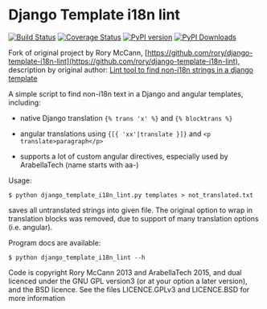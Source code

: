 Django Template i18n lint
=========================

[![Build Status](https://travis-ci.org/ArabellaTech/django-template-i18n-lint.svg?branch=master)](https://travis-ci.org/ArabellaTech/django-template-i18n-lint.svg)
[![Coverage Status](https://coveralls.io/repos/ArabellaTech/django-template-i18n-lint/badge.svg)](https://coveralls.io/r/ArabellaTech/django-template-i18n-lint)
[![PyPI version](https://pypip.in/v/django-template-i18n-lint/badge.png)](https://pypi.python.org/pypi/django-template-i18n-lint)
[![PyPI Downloads](https://pypip.in/d/django-template-i18n-lint/badge.png)](https://pypi.python.org/pypi/django-template-i18n-lint)

Fork of original project by Rory McCann, [https://github.com/rory/django-template-i18n-lint](https://github.com/rory/django-template-i18n-lint), description by original author: [Lint tool to find non-i18n strings in a django template](http://www.technomancy.org/python/django-template-i18n-lint/)

A simple script to find non-i18n text in a Django and angular templates, including:

* native Django translation `{% trans 'x' %}` and `{% blocktrans %}`

* angular translations using `{[{ 'xx'|translate }]}` and `<p translate>paragraph</p>`

* supports a lot of custom angular directives, especially used by ArabellaTech (name starts with aa-)

Usage:

    $ python django_template_i18n_lint.py templates > not_translated.txt

saves all untranslated strings into given file. The original option to wrap in translation blocks was removed, due to 
support of many translation options (i.e. angular).

Program docs are available:

    $ python django_template_i18n_lint --h

Code is copyright Rory McCann 2013 and ArabellaTech 2015, and dual licenced under the GNU GPL version3 (or at your option a later version), and the BSD licence. See the files LICENCE.GPLv3 and LICENCE.BSD for more information

